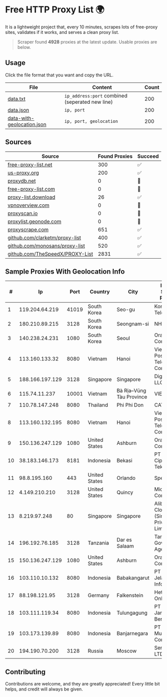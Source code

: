
# Free HTTP Proxy List 🌍

It is a lightweight project that, every 10 minutes, scrapes lots of free-proxy sites, validates if it works, and serves a clean proxy list.


> Scraper found **4928** proxies at the latest update. Usable proxies are below.

## Usage

Click the file format that you want and copy the URL.


|File|Content|Count|
|----|-------|-----|
|[data.txt](https://raw.githubusercontent.com/themiralay/Proxy-List-World/master/data.txt)|`ip_address:port` combined (seperated new line)|200|
|[data.json](https://raw.githubusercontent.com/themiralay/Proxy-List-World/master/data.json)|`ip, port`|200|
|[data-with-geolocation.json](https://raw.githubusercontent.com/themiralay/Proxy-List-World/master/data-with-geolocation.json)|`ip, port, geolocation`|200|

## Sources

|Source|Found Proxies|Succeed|
|------|-------------|-------|
|[free-proxy-list.net](https://free-proxy-list.net)|300|✅|
|[us-proxy.org](https://www.us-proxy.org)|200|✅|
|[proxydb.net](http://proxydb.net)|0|🚫|
|[free-proxy-list.com](https://free-proxy-list.com/?page=&port=&type%5B%5D=http&type%5B%5D=https&up_time=0&search=Search)|0|🚫|
|[proxy-list.download](https://www.proxy-list.download/HTTP)|26|✅|
|[vpnoverview.com](https://vpnoverview.com/privacy/anonymous-browsing/free-proxy-servers)|0|🚫|
|[proxyscan.io](https://www.proxyscan.io)|0|🚫|
|[proxylist.geonode.com](https://proxylist.geonode.com/api/proxy-list?limit=300&page=1&sort_by=lastChecked&sort_type=desc&protocols=http,https)|0|🚫|
|[proxyscrape.com](https://api.proxyscrape.com/v2/?request=displayproxies&protocol=http&timeout=10000&country=all&ssl=all&anonymity=all)|651|✅|
|[github.com/clarketm/proxy-list](https://raw.githubusercontent.com/clarketm/proxy-list/master/proxy-list-raw.txt)|400|✅|
|[github.com/monosans/proxy-list](https://raw.githubusercontent.com/monosans/proxy-list/main/proxies/http.txt)|520|✅|
|[github.com/TheSpeedX/PROXY-List](https://raw.githubusercontent.com/TheSpeedX/PROXY-List/master/http.txt)|2831|✅|


## Sample Proxies With Geolocation Info

|#|Ip|Port|Country|City|Internet Service Provider|
|-|--|----|-------|----|-------------------------|
|1|119.204.64.219|41019|South Korea|Seo-gu|Korea Telecom|
|2|180.210.89.215|3128|South Korea|Seongnam-si|NHNCLOUD|
|3|140.238.24.231|1080|South Korea|Seoul|Oracle Corporation|
|4|113.160.133.32|8080|Vietnam|Hanoi|VietNam Post and Telecom Corporation|
|5|188.166.197.129|3128|Singapore|Singapore|DigitalOcean, LLC|
|6|115.74.11.237|10001|Vietnam|Bà Rịa–Vũng Tàu Province|VIETELxdsl|
|7|110.78.147.248|8080|Thailand|Phi Phi Don|CAT-BB|
|8|113.160.132.195|8080|Vietnam|Hanoi|VietNam Post and Telecom Corporation|
|9|150.136.247.129|1080|United States|Ashburn|Oracle Corporation|
|10|38.183.146.173|8181|Indonesia|Bekasi|PT Ikhlas Cipta Teknologi|
|11|98.8.195.160|443|United States|Orlando|Spectrum|
|12|4.149.210.210|3128|United States|Quincy|Microsoft Corporation|
|13|8.219.97.248|80|Singapore|Singapore|Alibaba Cloud (Singapore) Private Limited|
|14|196.192.76.185|3128|Tanzania|Dar es Salaam|Tanzania e-Government Agency|
|15|150.136.247.129|1080|United States|Ashburn|Oracle Corporation|
|16|103.110.10.132|8080|Indonesia|Babakangarut|PT Citra Jelajah Informatika|
|17|88.198.121.95|3128|Germany|Falkenstein|Hetzner Online GmbH|
|18|103.111.119.34|8080|Indonesia|Tulungagung|PT Dimensi Jaringan Bersinar|
|19|103.173.139.89|8080|Indonesia|Banjarnegara|PT Serayu Multi Connection|
|20|194.190.70.200|3128|Russia|Moscow|ServTech LTD|



## Contributing

Contributions are welcome, and they are greatly appreciated! Every
little bit helps, and credit will always be given.

